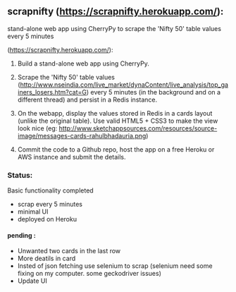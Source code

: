 ## scrapnifty  (https://scrapnifty.herokuapp.com/): 

stand-alone web app using CherryPy to scrape the 'Nifty 50' table values every 5 minutes

(https://scrapnifty.herokuapp.com/): 

1) Build a stand-alone web app using CherryPy.


2) Scrape the 'Nifty 50' table values (http://www.nseindia.com/live_market/dynaContent/live_analysis/top_gainers_losers.htm?cat=G) every 5 minutes (in the background and on a different thread) and persist in a Redis instance.

3) On the webapp, display the values stored in Redis in a cards layout (unlike the original table). Use valid HTML5 + CSS3 to make the view look nice (eg: http://www.sketchappsources.com/resources/source-image/messages-cards-rahulbhadauria.png)

4) Commit the code to a Github repo, host the app on a free Heroku or AWS instance and submit the details.



### Status:

Basic functionality completed

* scrap every 5 minutes
* minimal UI
* deployed on Heroku



#### pending :

* Unwanted two cards in the last row
* More deatils in card
* Insted of json fetching use selenium to scrap (selenium need some fixing on my computer. some geckodriver issues)
* Update UI


 
